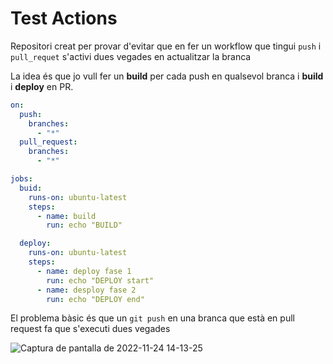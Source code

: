 # Test Actions

Repositori creat per provar d'evitar que en fer
un workflow que tingui  `push` i `pull_requet`
s'activi dues vegades en actualitzar la branca

La idea és que jo vull fer un **build** per
cada push en qualsevol branca i **build** i **deploy** en
PR.

```yaml
on:
  push:
    branches:
      - "*"
  pull_request:
    branches:
      - "*"

jobs:
  buid:
    runs-on: ubuntu-latest
    steps:
      - name: build
        run: echo "BUILD"

  deploy:
    runs-on: ubuntu-latest
    steps:
      - name: deploy fase 1
        run: echo "DEPLOY start"
      - name: desploy fase 2
        run: echo "DEPLOY end"
```

El problema bàsic és que un `git push` en una branca
que està en pull request fa que s'executi dues vegades

![Captura de pantalla de 2022-11-24 14-13-25](https://user-images.githubusercontent.com/2011002/203793209-8c2427f0-30b4-41a5-8f12-d39c8fd82f08.png)
